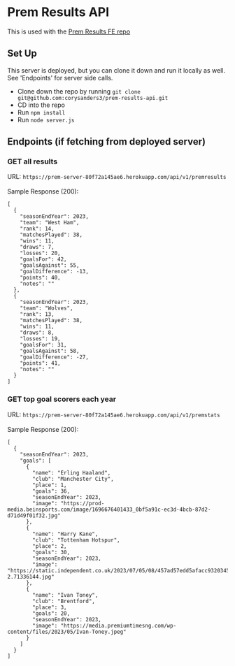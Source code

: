 # Prem Results API
This is used with the [Prem Results FE repo](https://github.com/corysanders3/prem-results-fe)

## Set Up
This server is deployed, but you can clone it down and run it locally as well. See 'Endpoints' for server side calls.

- Clone down the repo by running `git clone git@github.com:corysanders3/prem-results-api.git`
- CD into the repo
- Run `npm install`
- Run `node server.js`

## Endpoints (if fetching from deployed server)
### GET all results
URL: `https://prem-server-80f72a145ae6.herokuapp.com/api/v1/premresults`
</br>
</br>
Sample Response (200):
```
[
  {
    "seasonEndYear": 2023,
    "team": "West Ham",
    "rank": 14,
    "matchesPlayed": 38,
    "wins": 11,
    "draws": 7,
    "losses": 20,
    "goalsFor": 42,
    "goalsAgainst": 55,
    "goalDifference": -13,
    "points": 40,
    "notes": ""
  },
  {
    "seasonEndYear": 2023,
    "team": "Wolves",
    "rank": 13,
    "matchesPlayed": 38,
    "wins": 11,
    "draws": 8,
    "losses": 19,
    "goalsFor": 31,
    "goalsAgainst": 58,
    "goalDifference": -27,
    "points": 41,
    "notes": ""
  }
]
```

### GET top goal scorers each year
URL: `https://prem-server-80f72a145ae6.herokuapp.com/api/v1/premstats`
</br>
</br>
Sample Response (200):
```
[
  {
    "seasonEndYear": 2023,
    "goals": [
      {
        "name": "Erling Haaland",
        "club": "Manchester City",
        "place": 1,
        "goals": 36,
        "seasonEndYear": 2023,
        "image": "https://prod-media.beinsports.com/image/1696676401433_0bf5a91c-ec3d-4bcb-87d2-d71d49f01f32.jpg"
      },
      {
        "name": "Harry Kane",
        "club": "Tottenham Hotspur",
        "place": 2,
        "goals": 30,
        "seasonEndYear": 2023,
        "image": "https://static.independent.co.uk/2023/07/05/08/457ad57edd5afacc9320345a649a8541Y29udGVudHNlYXJjaGFwaSwxNjg4NTc2OTAw-2.71336144.jpg"
      },
      {
        "name": "Ivan Toney",
        "club": "Brentford",
        "place": 3,
        "goals": 20,
        "seasonEndYear": 2023,
        "image": "https://media.premiumtimesng.com/wp-content/files/2023/05/Ivan-Toney.jpeg"
      }
    ]
  }
]
```

